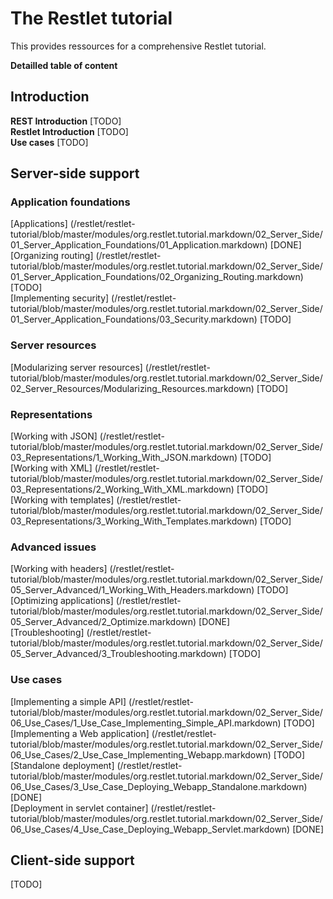The Restlet tutorial
================

This provides ressources for a comprehensive Restlet tutorial.

__Detailled table of content__

## Introduction ##

**REST Introduction** [TODO]  
**Restlet Introduction** [TODO]  
**Use cases** [TODO]  

## Server-side support ##

### Application foundations ###

[Applications] (/restlet/restlet-tutorial/blob/master/modules/org.restlet.tutorial.markdown/02_Server_Side/01_Server_Application_Foundations/01_Application.markdown) [DONE]  
[Organizing routing] (/restlet/restlet-tutorial/blob/master/modules/org.restlet.tutorial.markdown/02_Server_Side/01_Server_Application_Foundations/02_Organizing_Routing.markdown) [TODO]  
[Implementing security] (/restlet/restlet-tutorial/blob/master/modules/org.restlet.tutorial.markdown/02_Server_Side/01_Server_Application_Foundations/03_Security.markdown) [TODO]  

### Server resources ###

[Modularizing server resources] (/restlet/restlet-tutorial/blob/master/modules/org.restlet.tutorial.markdown/02_Server_Side/02_Server_Resources/Modularizing_Resources.markdown) [TODO]  

### Representations ###

[Working with JSON] (/restlet/restlet-tutorial/blob/master/modules/org.restlet.tutorial.markdown/02_Server_Side/03_Representations/1_Working_With_JSON.markdown) [TODO]  
[Working with XML] (/restlet/restlet-tutorial/blob/master/modules/org.restlet.tutorial.markdown/02_Server_Side/03_Representations/2_Working_With_XML.markdown) [TODO]  
[Working with templates] (/restlet/restlet-tutorial/blob/master/modules/org.restlet.tutorial.markdown/02_Server_Side/03_Representations/3_Working_With_Templates.markdown) [TODO]  

### Advanced issues ###

[Working with headers] (/restlet/restlet-tutorial/blob/master/modules/org.restlet.tutorial.markdown/02_Server_Side/05_Server_Advanced/1_Working_With_Headers.markdown) [TODO]  
[Optimizing applications] (/restlet/restlet-tutorial/blob/master/modules/org.restlet.tutorial.markdown/02_Server_Side/05_Server_Advanced/2_Optimize.markdown) [DONE]  
[Troubleshooting] (/restlet/restlet-tutorial/blob/master/modules/org.restlet.tutorial.markdown/02_Server_Side/05_Server_Advanced/3_Troubleshooting.markdown) [TODO]  

### Use cases ###

[Implementing a simple API] (/restlet/restlet-tutorial/blob/master/modules/org.restlet.tutorial.markdown/02_Server_Side/06_Use_Cases/1_Use_Case_Implementing_Simple_API.markdown) [TODO]  
[Implementing a Web application] (/restlet/restlet-tutorial/blob/master/modules/org.restlet.tutorial.markdown/02_Server_Side/06_Use_Cases/2_Use_Case_Implementing_Webapp.markdown) [TODO]  
[Standalone deployment] (/restlet/restlet-tutorial/blob/master/modules/org.restlet.tutorial.markdown/02_Server_Side/06_Use_Cases/3_Use_Case_Deploying_Webapp_Standalone.markdown) [DONE]  
[Deployment in servlet container] (/restlet/restlet-tutorial/blob/master/modules/org.restlet.tutorial.markdown/02_Server_Side/06_Use_Cases/4_Use_Case_Deploying_Webapp_Servlet.markdown) [DONE]  

## Client-side support ##

[TODO]
